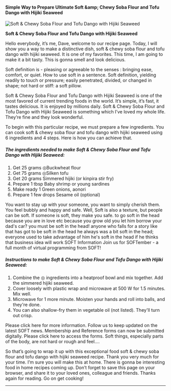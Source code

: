             

#### Simple Way to Prepare Ultimate Soft &amp;amp; Chewy Soba Flour and Tofu Dango with Hijiki Seaweed

![Soft &amp; Chewy Soba Flour and Tofu Dango with Hijiki Seaweed](https://img-global.cpcdn.com/recipes/4570402077540352/751x532cq70/soft-chewy-soba-flour-and-tofu-dango-with-hijiki-seaweed-recipe-main-photo.jpg)

**Soft &amp; Chewy Soba Flour and Tofu Dango with Hijiki Seaweed**

Hello everybody, it’s me, Dave, welcome to our recipe page. Today, I will show you a way to make a distinctive dish, soft & chewy soba flour and tofu dango with hijiki seaweed. It is one of my favorites. This time, I am going to make it a bit tasty. This is gonna smell and look delicious.

Soft definition is - pleasing or agreeable to the senses : bringing ease, comfort, or quiet. How to use soft in a sentence. Soft definition, yielding readily to touch or pressure; easily penetrated, divided, or changed in shape; not hard or stiff: a soft pillow.

Soft & Chewy Soba Flour and Tofu Dango with Hijiki Seaweed is one of the most favored of current trending foods in the world. It’s simple, it’s fast, it tastes delicious. It is enjoyed by millions daily. Soft & Chewy Soba Flour and Tofu Dango with Hijiki Seaweed is something which I’ve loved my whole life. They’re fine and they look wonderful.

To begin with this particular recipe, we must prepare a few ingredients. You can cook soft & chewy soba flour and tofu dango with hijiki seaweed using 6 ingredients and 4 steps. Here is how you can achieve that.

##### The ingredients needed to make Soft & Chewy Soba Flour and Tofu Dango with Hijiki Seaweed:

1.  Get 25 grams ◎Buckwheat flour
2.  Get 75 grams ◎Silken tofu
3.  Get 20 grams Simmered hijiki (or kinpira stir fry)
4.  Prepare 1 tbsp Baby shrimp or young sardines
5.  Make ready 1 Green onions, aonori
6.  Prepare 1 few drops Sesame oil (optional)

You want to stay up with your someone, you want to simply cherish them. You feel bubbly and happy and safe. Well, Soft is also a texture, but people can be soft. If someone is soft, they make you safe. to go soft in the head because you are in love etc because you grow old you let him borrow your dad's car? you must be soft in the head! anyone who falls for a story like that has got to be soft in the head he always was a bit soft in the head; everyone used to take advantage of him he's soft in the head if he thinks that business idea will work SOFT Information Join us for SOFTember - a full month of virtual programming from SOFT!

##### Instructions to make Soft & Chewy Soba Flour and Tofu Dango with Hijiki Seaweed:

1.  Combine the ◎ ingredients into a heatproof bowl and mix together. Add the simmered hijiki seaweed.
2.  Cover loosely with plastic wrap and microwave at 500 W for 1.5 minutes. Mix well.
3.  Microwave for 1 more minute. Moisten your hands and roll into balls, and they're done.
4.  You can also shallow-fry them in vegetable oil (not listed). They'll turn out crisp.

Please click here for more information. Follow us to keep updated on the latest SOFT news. Membership and Reference forms can now be submitted digitally. Please click here to access the forms. Soft things, especially parts of the body, are not hard or rough and feel….

So that’s going to wrap it up with this exceptional food soft & chewy soba flour and tofu dango with hijiki seaweed recipe. Thank you very much for your time. I’m sure you will make this at home. There is gonna be interesting food in home recipes coming up. Don’t forget to save this page on your browser, and share it to your loved ones, colleague and friends. Thanks again for reading. Go on get cooking!

* * *